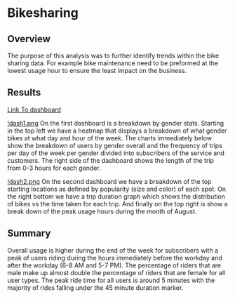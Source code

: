 # Bikesharing

## Overview

The purpose of this analysis was to further identify trends within the bike sharing data. For example bike maintenance need to be preformed at the lowest usage hour to ensure the least impact on the business.

## Results

[Link To dashboard](https://public.tableau.com/app/profile/dillon3804/viz/BikeSharingBreakdown/BikeSharingBreakdown?publish=yes)

[!dash1.png](https://github.com/crabrandoom/Bikesharing/blob/main/dash1.PNG)
On the first dashboard is a breakdown by gender stats. Starting in the top left we have a heatmap that displays a breakdown of what gender bikes at what day and hour of the week. The charts immediately below show the breakdown of users by gender overall and the frequency of trips per day of the week per gender divided into subscribers of the service and customers. The right side of the dashboard shows the length of the trip from 0-3 hours for each gender.

[!dash2.png](https://github.com/crabrandoom/Bikesharing/blob/main/dash2.PNG)
On the second dashboard we have a breakdown of the top starting locations as defined by popularity (size and color) of each spot. On the right bottom we have a trip duration graph which shows the distribution of bikes vs the time taken for each trip. And finally on the top right is show a break down of the peak usage hours during the month of August.

## Summary

Overall usage is higher during the end of the week for subscribers  with a peak of users riding during the hours immediately before the workday and after the workday (6-8 AM and 5-7 PM). The percentage of riders that are male make up almost double the percentage of riders that are female for all user types. The peak ride time for all users is around 5 minutes with the majority of rides falling under the 45 minute duration marker.
